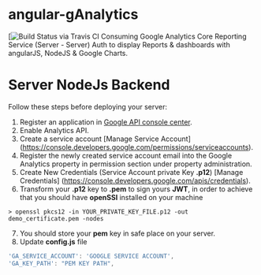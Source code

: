 # angular-gAnalytics
[![Build Status via Travis CI](https://travis-ci.org/mo3taz-abdallh/angular-gAnalytics.svg?branch=master)
Consuming Google Analytics Core Reporting Service (Server - Server) Auth to display Reports &amp; dashboards with angularJS, NodeJS &amp; Google Charts.

# Server NodeJs Backend
Follow these steps before deploying your server:

1. Register an application in [Google API console center](https://console.developers.google.com/project).
2. Enable Analytics API.
3. Create a service account [Manage Service Account] (https://console.developers.google.com/permissions/serviceaccounts).
4. Register the newly created service account email into the Google Analytics property in permission section under property administration.
5. Create New Credentials (Service Account private Key **.p12**) [Manage Credentials] (https://console.developers.google.com/apis/credentials).
6. Transform your **.p12** key to **.pem** to sign yours **JWT**, in order to achieve that you should have **openSSl** installed on your machine
 ```
> openssl pkcs12 -in YOUR_PRIVATE_KEY_FILE.p12 -out demo_certificate.pem -nodes
```
7. You should store your **pem** key in safe place on your server.
8. Update **config.js** file

```javascript
'GA_SERVICE_ACCOUNT': 'GOOGLE SERVICE ACCOUNT',
'GA_KEY_PATH': "PEM KEY PATH",
```
